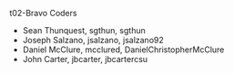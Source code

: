t02-Bravo Coders
* Sean Thunquest, sgthun, sgthun
* Joseph Salzano, jsalzano, jsalzano92
* Daniel McClure, mcclured, DanielChristopherMcClure
* John Carter, jbcarter, jbcartercsu